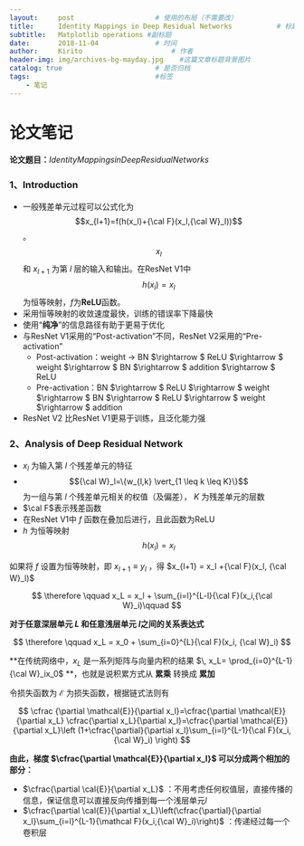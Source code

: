 ```yaml
---
layout:     post                    # 使用的布局（不需要改）
title:      Identity Mappings in Deep Residual Networks           # 标题 
subtitle:   Matplotlib operations #副标题
date:       2018-11-04              # 时间
author:     Kirito                      # 作者
header-img: img/archives-bg-mayday.jpg    #这篇文章标题背景图片
catalog: true                       # 是否归档
tags:                               #标签
    - 笔记
---
```




# 论文笔记

**论文题目：**$Identity Mappings in Deep Residual Networks$

### 1、Introduction

- 一般残差单元过程可以公式化为 $$x_{l+1}=f(h(x_l)+{\cal F}(x_l,{\cal W}_l))$$ 。 $$x_l$$ 和 $x_{l+1}$ 为第 $l$ 层的输入和输出。在ResNet V1中 $$h(x_l)=x_l$$ 为恒等映射，$f$为**ReLU**函数。
- 采用恒等映射的收敛速度最快，训练的错误率下降最快
- 使用“**纯净**”的信息路径有助于更易于优化
- 与ResNet V1采用的“Post-activation”不同，ResNet V2采用的“Pre-activation”
  - Post-activation：weight $\rightarrow$ BN $\rightarrow $ ReLU $\rightarrow $ weight $\rightarrow $ BN $\rightarrow $ addition $\rightarrow $ ReLU
  - Pre-activation：BN $\rightarrow $ ReLU $\rightarrow $ weight $\rightarrow $ BN $\rightarrow $ ReLU $\rightarrow $ weight $\rightarrow $ addition
- ResNet V2 比ResNet V1更易于训练，且泛化能力强

### 2、Analysis of Deep Residual Network

- $x_l$ 为输入第 $l$ 个残差单元的特征
- $${\cal W}_l=\{w_{l,k} \vert_{1 \leq k \leq K}\}$$ 为一组与第 $l$ 个残差单元相关的权值（及偏差）， $K$ 为残差单元的层数
- $\cal F$表示残差函数
- 在ResNet V1中 $f$ 函数在叠加后进行，且此函数为ReLU
- $h$ 为恒等映射 $$h(x_l)=x_l$$

如果将 $f$ 设置为恒等映射，即 $x_{l+1}\equiv y_l$ ，得 $x_{l+1} = x_l +{\cal F}(x_l, {\cal W}_l)$

$$
\therefore \qquad x_L = x_l + \sum_{i=l}^{L-l}{\cal F}(x_i,{\cal W}_i)\qquad 
$$

**对于任意深层单元 $L$ 和任意浅层单元 $l​$ 之间的关系表达式**


$$
\therefore \qquad x_L = x_0 + \sum_{i=0}^{L}{\cal F}(x_i, {\cal W}_i)
$$

**在传统网络中，$x_L$ 是一系列矩阵与向量内积的结果 $\, x_L= \prod_{i=0}^{L-1}{\cal W}_ix_0$ **，也就是说积累方式从 **累乘** 转换成 **累加**

令损失函数为 $\mathcal{E}$ 为损失函数，根据链式法则有


$$
\cfrac {\partial \mathcal{E}}{\partial x_l}=\cfrac{\partial \mathcal{E}}{\partial x_L} \cfrac{\partial x_L}{\partial x_l}=\cfrac{\partial \mathcal{E}}{\partial x_L}\left (1+\cfrac{\partial}{\partial x_l}\sum_{i=l}^{L-1}{\cal F}(x_i,{\cal W}_i) \right)
$$

**由此，梯度 $\cfrac{\partial \mathcal{E}}{\partial x_l}$ 可以分成两个相加的部分：**

- $\cfrac{\partial \cal{E}}{\partial x_L}$ ：不用考虑任何权值层，直接传播的信息，保证信息可以直接反向传播到每一个浅层单元$l$
- $\cfrac{\partial \cal{E}}{\partial x_L}\left(\cfrac{\partial}{\partial x_l}\sum_{i=l}^{L-1}{\mathcal F}(x_i,{\cal W}_i)\right)$ ：传递经过每一个卷积层























<html>

<head>
<title>MathJax TeX Test Page</title>
<script type="text/x-mathjax-config">
  MathJax.Hub.Config({tex2jax: {inlineMath: [['$','$'], ['\\(','\\)']]}});
</script>
<script type="text/javascript" async src="https://cdn.mathjax.org/mathjax/latest/MathJax.js?config=TeX-AMS_CHTML">
</script>
</head>
<body>